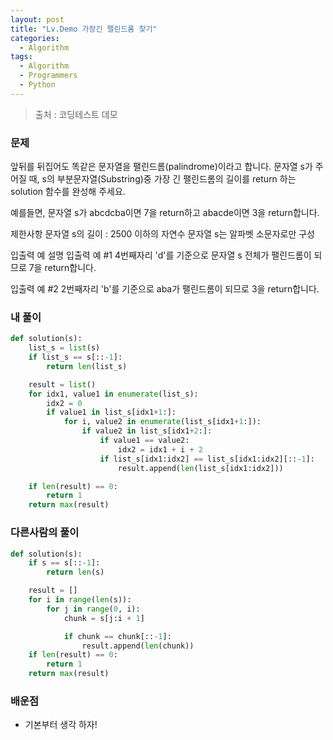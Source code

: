 ```yaml
---
layout: post
title: "Lv.Demo 가장긴 펠린드롬 찾기"
categories:
  - Algorithm
tags:
  - Algorithm
  - Programmers
  - Python
---
```


> 출처 : 코딩테스트 데모

### 문제
앞뒤를 뒤집어도 똑같은 문자열을 팰린드롬(palindrome)이라고 합니다.
문자열 s가 주어질 때, s의 부분문자열(Substring)중 가장 긴 팰린드롬의 길이를 return 하는 
solution 함수를 완성해 주세요.

예를들면, 문자열 s가 abcdcba이면 7을 return하고 abacde이면 3을 return합니다.

제한사항
문자열 s의 길이 : 2500 이하의 자연수
문자열 s는 알파벳 소문자로만 구성

입출력 예 설명
입출력 예 #1
4번째자리 'd'를 기준으로 문자열 s 전체가 팰린드롬이 되므로 7을 return합니다.

입출력 예 #2
2번째자리 'b'를 기준으로 aba가 팰린드롬이 되므로 3을 return합니다.

### 내 풀이
```python
def solution(s):
    list_s = list(s)
    if list_s == s[::-1]:
        return len(list_s)

    result = list()
    for idx1, value1 in enumerate(list_s):
        idx2 = 0
        if value1 in list_s[idx1+1:]:
            for i, value2 in enumerate(list_s[idx1+1:]):
                if value2 in list_s[idx1+2:]:
                    if value1 == value2:
                        idx2 = idx1 + i + 2
                    if list_s[idx1:idx2] == list_s[idx1:idx2][::-1]:
                        result.append(len(list_s[idx1:idx2]))

    if len(result) == 0:
        return 1
    return max(result)
```

### 다른사람의 풀이
```python
def solution(s):
    if s == s[::-1]:
        return len(s)

    result = []
    for i in range(len(s)):
        for j in range(0, i):
            chunk = s[j:i + 1]

            if chunk == chunk[::-1]:
                result.append(len(chunk))
    if len(result) == 0:
        return 1
    return max(result)

```

### 배운점
* 기본부터 생각 하자!